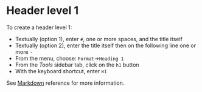 # Header level 1

To create a header level 1:

- Textually (option 1), enter `#`, one or more spaces, and the title itself
- Textually (option 2), enter the title itself then on the following line one or more `-`
- From the menu, choose: `Format`→`Heading 1`
- From the _Tools_ sidebar tab, click on the `h1` button
- With the keyboard shortcut, enter `⌘1`

See [Markdown](#md-headers) reference for more information. 
